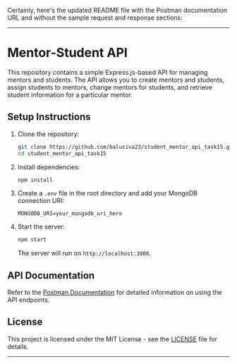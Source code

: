 Certainly, here's the updated README file with the Postman documentation URL and without the sample request and response sections:

---

# Mentor-Student API

This repository contains a simple Express.js-based API for managing mentors and students. The API allows you to create mentors and students, assign students to mentors, change mentors for students, and retrieve student information for a particular mentor.

## Setup Instructions

1. Clone the repository:

   ```bash
   git clone https://github.com/balusiva23/student_mentor_api_task15.git
   cd student_mentor_api_task15
   ```

2. Install dependencies:

   ```bash
   npm install
   ```

3. Create a `.env` file in the root directory and add your MongoDB connection URI:

   ```
   MONGODB_URI=your_mongodb_uri_here
   ```

4. Start the server:

   ```bash
   npm start
   ```

   The server will run on `http://localhost:3000`.

## API Documentation

Refer to the [Postman Documentation](https://documenter.getpostman.com/view/24014367/2s9Y5YR2hE) for detailed information on using the API endpoints.

## License

This project is licensed under the MIT License - see the [LICENSE](LICENSE) file for details.

---